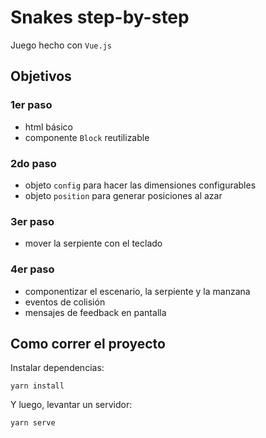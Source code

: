 # Snakes step-by-step
Juego hecho con `Vue.js`

## Objetivos

### 1er paso
- html básico
- componente `Block` reutilizable 

### 2do paso
- objeto `config` para hacer las dimensiones configurables
- objeto `position` para generar posiciones al azar

### 3er paso
- mover la serpiente con el teclado

### 4er paso
- componentizar el escenario, la serpiente y la manzana
- eventos de colisión
- mensajes de feedback en pantalla

## Como correr el proyecto

Instalar dependencias:
```
yarn install
```

Y luego, levantar un servidor:
```
yarn serve
```
